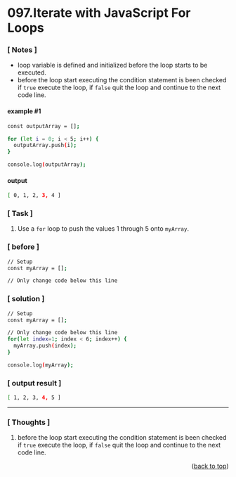 <a name="topage"></a>

# 097.Iterate with JavaScript For Loops

### [ Notes ]
  * loop variable is defined and initialized before the loop starts to be executed.
  * before the loop start executing the condition statement is been checked if `true` execute the loop, if `false` quit the loop and continue to the next code line.  

#### example #1

```sh
const outputArray = [];

for (let i = 0; i < 5; i++) {
  outputArray.push(i);
}

console.log(outputArray);
```

#### output
```sh
[ 0, 1, 2, 3, 4 ]
```

### [ Task ]
  1. Use a `for` loop to push the values 1 through 5 onto `myArray`.

### [ before ]

```sh
// Setup
const myArray = [];

// Only change code below this line
```

### [ solution ]

```sh
// Setup
const myArray = [];

// Only change code below this line
for(let index=1; index < 6; index++) {
  myArray.push(index);
}

console.log(myArray);
```

### [ output result ]

```sh
[ 1, 2, 3, 4, 5 ]
```

-----

### [ Thoughts ]

  1. before the loop start executing the condition statement is been checked if `true` execute the loop, if `false` quit the loop and continue to the next code line.
  

<p align="right">(<a href="#topage">back to top</a>)</p>
<br/>
<br/>
